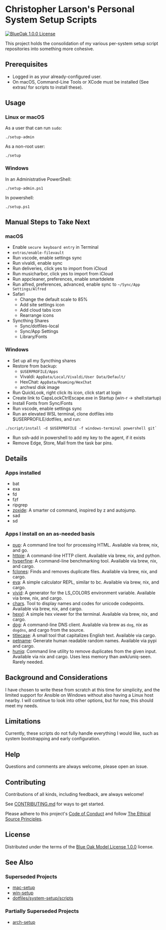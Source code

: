 # Christopher Larson's Personal System Setup Scripts

[![BlueOak 1.0.0 License](https://img.shields.io/badge/License-BlueOak%201.0.0-2D6B79.svg)](https://spdx.org/licenses/BlueOak-1.0.0.html)

This project holds the consolidation of my various per-system setup script repositories into something more cohesive.

## Prerequisites

- Logged in as your already-configured user.
- On macOS, Command-Line Tools or XCode must be installed (See extras/ for scripts to install these).

## Usage

### Linux or macOS

As a user that can run `sudo`:

```console
./setup-admin
```

As a non-root user:

```console
./setup
```

### Windows

In an Administrative PowerShell:

```console
./setup-admin.ps1
```

In powershell:

```console
./setup.ps1
```

## Manual Steps to Take Next

### macOS

- Enable `secure keyboard entry` in Terminal
- `extras/enable-filevault`
- Run vscode, enable settings sync
- Run vivaldi, enable sync
- Run deliveries, click yes to import from iCloud
- Run musicharbor, click yes to import from iCloud
- Run appcleaner, preferences, enable smartdelete
- Run alfred, preferences, advanced, enable sync to `~/Sync/App Settings/Alfred`
- Safari
  - Change the default scale to 85%
  - Add site settings icon
  - Add cloud tabs icon
  - Rearrange icons
- Syncthing Shares
  - Sync/dotfiles-local
  - Sync/App Settings
  - Library/Fonts

### Windows

- Set up all my Syncthing shares
- Restore from backup:
  - `$USERPROFILE/Apps`
  - Vivaldi: `AppData/Local/Vivaldi/User Data/Default/`
  - HexChat: `AppData/Roaming/HexChat`
  - archwsl disk image
- Run QuickLook, right click its icon, click start at login
- Create link to CapsLockCtrlEscape.exe in Startup (win-r -> shell:startup)
- Install Fonts from Sync/Fonts
- Run vscode, enable settings sync
- Run an elevated WSL terminal, clone dotfiles into $USERPROFILE/dotfiles, and run:

```console
./script/install -d $USERPROFILE -f windows-terminal powershell git`
```
- Run ssh-add in powershell to add my key to the agent, if it exists
- Remove Edge, Store, Mail from the task bar pins.

## Details

### Apps installed

- bat
- exa
- fd
- fzf
- ripgrep
- [zoxide](https://github.com/ajeetdsouza/zoxide): A smarter cd command, inspired by z and autojump.
- sad
- sd

### Apps I install on an as-needed basis

- [pup](https://github.com/ericchiang/pup): A command line tool for processing HTML. Available via brew, nix, and go.
- [httpie](https://github.com/httpie/httpie): A command-line HTTP client. Available via brew, nix, and python.
- [hyperfine](https://github.com/sharkdp/hyperfine): A command-line benchmarking tool. Available via brew, nix, and cargo.
- [fclones](https://github.com/pkolaczk/fclones): Finds and removes duplicate files. Available via brew, nix, and cargo.
- [eva](https://github.com/nerdypepper/eva): A simple calculator REPL, similar to bc. Available via brew, nix, and cargo.
- [vivid](https://github.com/sharkdp/vivid): A generator for the LS_COLORS environment variable. Available via brew, nix, and cargo.
- [chars](https://github.com/antifuchs/chars). Tool to display names and codes for unicode codepoints. Available via brew, nix, and cargo.
- [hexyl](https://github.com/sharkdp/hexyl): A simple hex viewer for the terminal. Available via brew, nix, and cargo.
- [dog](https://github.com/ogham/dog): A command-line DNS client. Available via brew as `dog`, nix as `dogdns`, and cargo from the source.
- [titlecase](https://github.com/wezm/titlecase): A small tool that capitalizes English text. Available via cargo.
- [petname](https://github.com/dustinkirkland/petname): Generate human readable random names. Available via pypi and cargo.
- [huniq](https://github.com/koraa/huniq): Command line utility to remove duplicates from the given input. Available via nix and cargo. Uses less memory than awk/uniq-seen. Rarely needed.

## Background and Considerations

I have chosen to write these from scratch at this time for simplicity, and the limited support for Ansible on Windows without also having a Linux host nearby. I will continue to look into other options, but for now, this should meet my needs.

## Limitations

Currently, these scripts do not fully handle everything I would like, such as system bootstrapping and early configuration.

## Help

Questions and comments are always welcome, please open an issue.

## Contributing

Contributions of all kinds, including feedback, are always welcome!

See [CONTRIBUTING.md](CONTRIBUTING.md) for ways to get started.

Please adhere to this project's [Code of Conduct](CODE_OF_CONDUCT.md) and follow [The Ethical Source Principles](https://ethicalsource.dev/principles/).

## License

Distributed under the terms of the [Blue Oak Model License 1.0.0](LICENSE.md) license.

## See Also

### Superseded Projects

- [mac-setup](https://github.com/kergoth/mac-setup)
- [win-setup](https://github.com/kergoth/win-setup)
- [dotfiles/system-setup/scripts](https://github.com/kergoth/dotfiles/tree/master/system-setup/scripts)

### Partially Superseded Projects

- [arch-setup](https://github.com/kergoth/arch-setup)
